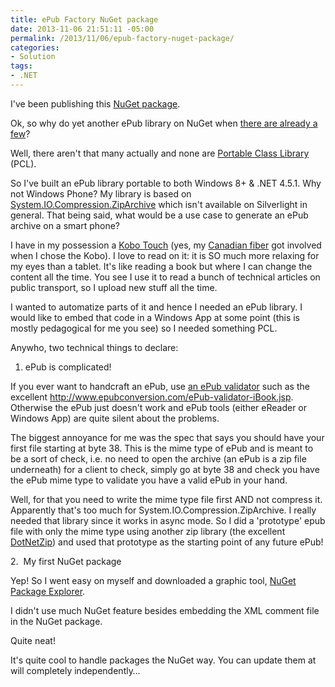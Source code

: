 ```yaml
---
title: ePub Factory NuGet package
date: 2013-11-06 21:51:11 -05:00
permalink: /2013/11/06/epub-factory-nuget-package/
categories:
- Solution
tags:
- .NET
---
```

I've been publishing this <a href="https://www.nuget.org/packages/EPubFactory/">NuGet package</a>.

Ok, so why do yet another ePub library on NuGet when <a href="https://www.nuget.org/packages?q=epub">there are already a few</a>?

Well, there aren't that many actually and none are <a href="http://msdn.microsoft.com/en-us/library/vstudio/gg597391(v=vs.100).aspx">Portable Class Library</a> (PCL).

So I've built an ePub library portable to both Windows 8+ &amp; .NET 4.5.1. Why not Windows Phone? My library is based on <a href="http://msdn.microsoft.com/en-us/library/system.io.compression.ziparchive%28v=vs.110%29.aspx">System.IO.Compression.ZipArchive</a> which isn't available on Silverlight in general. That being said, what would be a use case to generate an ePub archive on a smart phone?

I have in my possession a <a href="http://www.kobo.com/kobotouch">Kobo Touch</a> (yes, my <a href="http://en.wikipedia.org/wiki/Kobo_Inc.">Canadian fiber</a> got involved when I chose the Kobo). I love to read on it: it is SO much more relaxing for my eyes than a tablet. It's like reading a book but where I can change the content all the time. You see I use it to read a bunch of technical articles on public transport, so I upload new stuff all the time.

I wanted to automatize parts of it and hence I needed an ePub library. I would like to embed that code in a Windows App at some point (this is mostly pedagogical for me you see) so I needed something PCL.

Anywho, two technical things to declare:

1. ePub is complicated!

If you ever want to handcraft an ePub, use <a href="http://stackoverflow.com/questions/19577112/how-to-debug-epub">an ePub validator</a> such as the excellent <a href="http://www.epubconversion.com/ePub-validator-iBook.jsp">http://www.epubconversion.com/ePub-validator-iBook.jsp</a>. Otherwise the ePub just doesn't work and ePub tools (either eReader or Windows App) are quite silent about the problems.

The biggest annoyance for me was the spec that says you should have your first file starting at byte 38. This is the mime type of ePub and is meant to be a sort of check, i.e. no need to open the archive (an ePub is a zip file underneath) for a client to check, simply go at byte 38 and check you have the ePub mime type to validate you have a valid ePub in your hand.

Well, for that you need to write the mime type file first AND not compress it. Apparently that's too much for System.IO.Compression.ZipArchive. I really needed that library since it works in async mode. So I did a 'prototype' epub file with only the mime type using another zip library (the excellent <a href="https://www.nuget.org/packages/DotNetZip/">DotNetZip</a>) and used that prototype as the starting point of any future ePub!

2.  My first NuGet package

Yep! So I went easy on myself and downloaded a graphic tool, <a href="https://npe.codeplex.com/">NuGet Package Explorer</a>.

I didn't use much NuGet feature besides embedding the XML comment file in the NuGet package.

Quite neat!

It's quite cool to handle packages the NuGet way. You can update them at will completely independently…